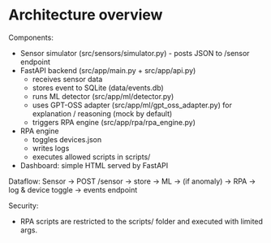 # Architecture overview

Components:
- Sensor simulator (src/sensors/simulator.py) - posts JSON to /sensor endpoint
- FastAPI backend (src/app/main.py + src/app/api.py)
  - receives sensor data
  - stores event to SQLite (data/events.db)
  - runs ML detector (src/app/ml/detector.py)
  - uses GPT-OSS adapter (src/app/ml/gpt_oss_adapter.py) for explanation / reasoning (mock by default)
  - triggers RPA engine (src/app/rpa/rpa_engine.py)
- RPA engine
  - toggles devices.json
  - writes logs
  - executes allowed scripts in scripts/
- Dashboard: simple HTML served by FastAPI

Dataflow:
Sensor -> POST /sensor -> store -> ML -> (if anomaly) -> RPA -> log & device toggle -> events endpoint

Security:
- RPA scripts are restricted to the scripts/ folder and executed with limited args.

